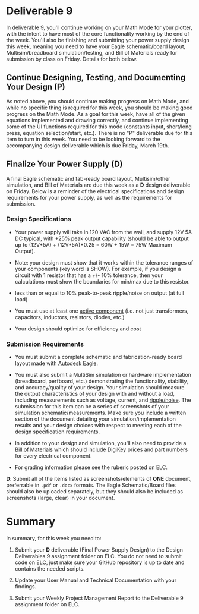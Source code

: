 # Deliverable 9

In deliverable 9, you'll continue working on your Math Mode for your plotter, with the intent to have most of the core functionality working by the end of the week. You'll also be finishing and submitting your power supply design this week, meaning you need to have your Eagle schematic/board layout, Multisim/breadboard simulation/testing, and Bill of Materials ready for submission by class on Friday. Details for both below.

## Continue Designing, Testing, and Documenting Your Design (P)

As noted above, you should continue making progress on Math Mode, and while no specific thing is required for this week, you should be making good progress on the Math Mode. As a goal for this week, have all of the given equations implemented and drawing correctly, and continue implementing some of the UI functions required for this mode (constants input, short/long press, equation selection/start, etc.). There is no "P" deliverable due for this item to turn in this week. You need to be looking forward to the accompanying design deliverable which is due Friday, March 19th.

## Finalize Your Power Supply (D)

A final Eagle schematic and fab-ready board layout, Multisim/other simulation, and Bill of Materials are due this week as a **D** design deliverable on Friday. Below is a reminder of the electrical specifications and design requirements for your power supply, as well as the requirements for submission.

### Design Specifications

- Your power supply will take in 120 VAC from the wall, and supply 12V 5A DC typical, with +25% peak output capability (should be able to output up to (12V\*5A) + (12V\*5A)\*0.25 = 60W + 15W = 75W Maximum Output).  
- Note: your design must show that it works within the tolerance ranges of your components (key word is SHOW).  For example, if you design a circuit with 1 resistor that has a +/- 10% tolerance, then your calculations must show the boundaries for min/max due to this resistor.  

- less than or equal to 10% peak-to-peak ripple/noise on output (at full load)

- You must use at least one [active component](https://en.wikipedia.org/wiki/Electronic_component#Active_components) (i.e. not just transformers, capacitors, inductors, resistors, diodes, etc.)

- Your design should optimize for efficiency and cost

### Submission Requirements 

- You must submit a complete schematic and fabrication-ready board layout made with [Autodesk Eagle](https://www.autodesk.com/products/eagle/free-download).

- You must also submit a MultiSim simulation or hardware implementation (breadboard, perfboard, etc.) demonstrating the functionality, stability, and accuracy/quality of your design. Your simulation should measure the output characteristics of your design with and without a load, including measurements such as voltage, current, and [ripple/noise](https://knowledge.ni.com/KnowledgeArticleDetails?id=kA03q000000YG05CAG&l=en-US). The submission for this item can be a series of screenshots of your simulation schematic/measurements.  Make sure you include a written section of the document detailing your simulation/implementation results and your design choices with respect to meeting each of the design specification requirements.

- In addition to your design and simulation, you'll also need to provide a [Bill of Materials](https://en.wikipedia.org/wiki/Bill_of_materials) which should include DigiKey prices and part numbers for every electrical component.

- For grading information please see the ruberic posted on ELC.

**D**: Submit all of the items listed as screenshots/elements of **ONE** document, preferrable in `.pdf` or `.docx` formats. The Eagle Schematic/Board files should also be uploaded separately, but they should also be included as screenshots (large, clear) in your document.

# Summary

In summary, for this week you need to:

1. Submit your **D** deliverable (Final Power Supply Design) to the Design Deliverables 9 assignment folder on ELC. You do not need to submit code on ELC, just make sure your GitHub repository is up to date and contains the needed scripts.

4. Update your User Manual and Technical Documentation with your findings.

5. Submit your Weekly Project Management Report to the Deliverable 9 assignment folder on ELC.
